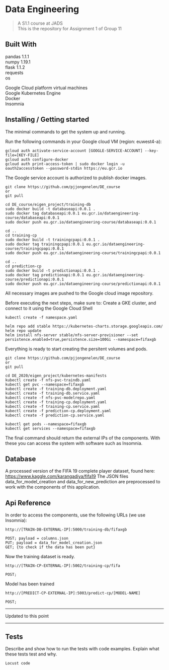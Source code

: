 # Data Engineering 
> A S1.1 course at JADS  
> This is the repository for Assignment 1 of Group 11

## Built With
pandas 1.1.1  
numpy 1.19.1  
flask 1.1.2  
requests  
os  

Google Cloud platform virtual machines  
Google Kubernetes Engine  
Docker  
Insomnia
    
    
## Installing / Getting started

The minimal commands to get the system up and running.

Run the following commands in your Google cloud VM (region: euwest4-a):

```shell
gcloud auth activate-service-account [GOOGLE-SERVICE-ACCOUNT] --key-file=[KEY-FILE]
gcloud auth configure-docker
gcloud auth print-access-token | sudo docker login -u oauth2accesstoken --password-stdin https://eu.gcr.io
```

The Google service account is authorized to publish docker images.

```shell
git clone https://github.com/pjjongenelen/DE_course
or
git pull
```
```shell
cd DE_course/eigen_project/training-db
sudo docker build -t databaseapi:0.0.1 .
sudo docker tag databaseapi:0.0.1 eu.gcr.io/dataengineering-course/databaseapi:0.0.1
sudo docker push eu.gcr.io/dataengineering-course/databaseapi:0.0.1

cd ..
cd training-cp
sudo docker build -t trainingcpapi:0.0.1 .
sudo docker tag trainingcpapi:0.0.1 eu.gcr.io/dataengineering-course/trainingcpapi:0.0.1
sudo docker push eu.gcr.io/dataengineering-course/trainingcpapi:0.0.1

cd ..
cd prediction-cp
sudo docker build -t predictionapi:0.0.1 .
sudo docker tag predictionapi:0.0.1 eu.gcr.io/dataengineering-course/predictionapi:0.0.1
sudo docker push eu.gcr.io/dataengineering-course/predictionapi:0.0.1
```

All necessary images are pushed to the Google cloud image repository.

Before executing the next steps, make sure to:
Create a GKE cluster, and connect to it using the Google Cloud Shell

```shell
kubectl create -f namespace.yaml

helm repo add stable https://kubernetes-charts.storage.googleapis.com/
helm repo update
helm install nfs-server stable/nfs-server-provisioner --set persistence.enabled=true,persistence.size=100Gi --namespace=fifaxgb
```

Everything is ready to start creating the persitent volumes and pods.

```shell 
git clone https://github.com/pjjongenelen/DE_course
or
git pull
```

```shell
cd DE_2020/eigen_project/kubernetes-manifests
kubectl create -f nfs-pvc-traindb.yaml
kubectl get pvc --namespace=fifaxgb
kubectl create -f training-db.deployment.yaml
kubectl create -f training-db.service.yaml
kubectl create -f nfs-pvc-modelrepo.yaml
kubectl create -f training-cp.deployment.yaml
kubectl create -f training-cp.service.yaml
kubectl create -f prediction-cp.deployment.yaml
kubectl create -f prediction-cp.service.yaml

kubectl get pods --namespace=fifaxgb
kubectl get services --namespace=fifaxgb
```

The final command should return the external IPs of the components. With these
you can access the system with software such as Insomnia.

## Database

A processed version of the FIFA 19 complete player dataset, found here: https://www.kaggle.com/karangadiya/fifa19
The JSON files data_for_model_creation and data_for_new_prediction are preprocessed to work with the components of this application.  

## Api Reference

In order to access the components, use the following URLs (we use Insomnia):

```shell
http://[TRAIN-DB-EXTERNAL-IP]:5000/training-db/fifaxgb

POST; payload = columns.json
PUT; payload = data_for_model_creation.json
GET; {to check if the data has been put}
```
Now the training dataset is ready.
 
```shell
http://[TRAIN-CP-EXTERNAL-IP]:5002/training-cp/fifa

POST;
```
Model has been trained

```shell
http://[PREDICT-CP-EXTERNAL-IP]:5003/predict-cp/[MODEL-NAME]

POST; 
```
-----
Updated to this point

-----

## Tests

Describe and show how to run the tests with code examples.
Explain what these tests test and why.

```shell
Locust code
```


